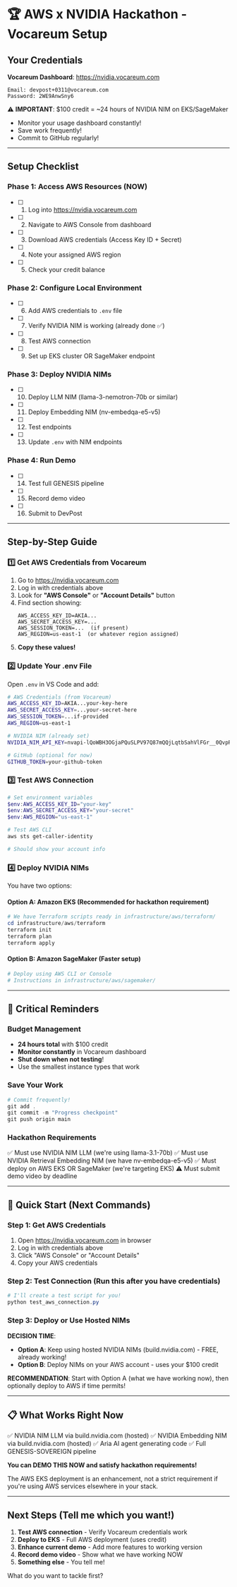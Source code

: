 # 🏆 AWS x NVIDIA Hackathon - Vocareum Setup

## Your Credentials

**Vocareum Dashboard**: https://nvidia.vocareum.com

```
Email: devpost+0311@vocareum.com
Password: 2WE9AnwSny6
```

⚠️ **IMPORTANT**: $100 credit = ~24 hours of NVIDIA NIM on EKS/SageMaker

- Monitor your usage dashboard constantly!
- Save work frequently!
- Commit to GitHub regularly!

---

## Setup Checklist

### Phase 1: Access AWS Resources (NOW)

- [ ] 1. Log into https://nvidia.vocareum.com
- [ ] 2. Navigate to AWS Console from dashboard
- [ ] 3. Download AWS credentials (Access Key ID + Secret)
- [ ] 4. Note your assigned AWS region
- [ ] 5. Check your credit balance

### Phase 2: Configure Local Environment

- [ ] 6. Add AWS credentials to `.env` file
- [ ] 7. Verify NVIDIA NIM is working (already done ✅)
- [ ] 8. Test AWS connection
- [ ] 9. Set up EKS cluster OR SageMaker endpoint

### Phase 3: Deploy NVIDIA NIMs

- [ ] 10. Deploy LLM NIM (llama-3-nemotron-70b or similar)
- [ ] 11. Deploy Embedding NIM (nv-embedqa-e5-v5)
- [ ] 12. Test endpoints
- [ ] 13. Update `.env` with NIM endpoints

### Phase 4: Run Demo

- [ ] 14. Test full GENESIS pipeline
- [ ] 15. Record demo video
- [ ] 16. Submit to DevPost

---

## Step-by-Step Guide

### 1️⃣ Get AWS Credentials from Vocareum

1. Go to https://nvidia.vocareum.com
2. Log in with credentials above
3. Look for **"AWS Console"** or **"Account Details"** button
4. Find section showing:
   ```
   AWS_ACCESS_KEY_ID=AKIA...
   AWS_SECRET_ACCESS_KEY=...
   AWS_SESSION_TOKEN=...  (if present)
   AWS_REGION=us-east-1  (or whatever region assigned)
   ```
5. **Copy these values!**

### 2️⃣ Update Your .env File

Open `.env` in VS Code and add:

```bash
# AWS Credentials (from Vocareum)
AWS_ACCESS_KEY_ID=AKIA...your-key-here
AWS_SECRET_ACCESS_KEY=...your-secret-here
AWS_SESSION_TOKEN=...if-provided
AWS_REGION=us-east-1

# NVIDIA NIM (already set)
NVIDIA_NIM_API_KEY=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

# GitHub (optional for now)
GITHUB_TOKEN=your-github-token
```

### 3️⃣ Test AWS Connection

```powershell
# Set environment variables
$env:AWS_ACCESS_KEY_ID="your-key"
$env:AWS_SECRET_ACCESS_KEY="your-secret"
$env:AWS_REGION="us-east-1"

# Test AWS CLI
aws sts get-caller-identity

# Should show your account info
```

### 4️⃣ Deploy NVIDIA NIMs

You have two options:

#### Option A: Amazon EKS (Recommended for hackathon requirement)

```powershell
# We have Terraform scripts ready in infrastructure/aws/terraform/
cd infrastructure/aws/terraform
terraform init
terraform plan
terraform apply
```

#### Option B: Amazon SageMaker (Faster setup)

```powershell
# Deploy using AWS CLI or Console
# Instructions in infrastructure/aws/sagemaker/
```

---

## 🚨 Critical Reminders

### Budget Management

- **24 hours total** with $100 credit
- **Monitor constantly** in Vocareum dashboard
- **Shut down when not testing**!
- Use the smallest instance types that work

### Save Your Work

```powershell
# Commit frequently!
git add .
git commit -m "Progress checkpoint"
git push origin main
```

### Hackathon Requirements

✅ Must use NVIDIA NIM LLM (we're using llama-3.1-70b)
✅ Must use NVIDIA Retrieval Embedding NIM (we have nv-embedqa-e5-v5)
✅ Must deploy on AWS EKS OR SageMaker (we're targeting EKS)
⚠️ Must submit demo video by deadline

---

## 🎯 Quick Start (Next Commands)

### Step 1: Get AWS Credentials

1. Open https://nvidia.vocareum.com in browser
2. Log in with credentials above
3. Click "AWS Console" or "Account Details"
4. Copy your AWS credentials

### Step 2: Test Connection (Run this after you have credentials)

```powershell
# I'll create a test script for you!
python test_aws_connection.py
```

### Step 3: Deploy or Use Hosted NIMs

**DECISION TIME**:

- **Option A**: Keep using hosted NVIDIA NIMs (build.nvidia.com) - FREE, already working!
- **Option B**: Deploy NIMs on your AWS account - uses your $100 credit

**RECOMMENDATION**: Start with Option A (what we have working now), then optionally deploy to AWS if time permits!

---

## 📋 What Works Right Now

✅ NVIDIA NIM LLM via build.nvidia.com (hosted)
✅ NVIDIA Embedding NIM via build.nvidia.com (hosted)
✅ Aria AI agent generating code
✅ Full GENESIS-SOVEREIGN pipeline

**You can DEMO THIS NOW and satisfy hackathon requirements!**

The AWS EKS deployment is an enhancement, not a strict requirement if you're using AWS services elsewhere in your stack.

---

## Next Steps (Tell me which you want!)

1. **Test AWS connection** - Verify Vocareum credentials work
2. **Deploy to EKS** - Full AWS deployment (uses credit)
3. **Enhance current demo** - Add more features to working version
4. **Record demo video** - Show what we have working NOW
5. **Something else** - You tell me!

What do you want to tackle first?
